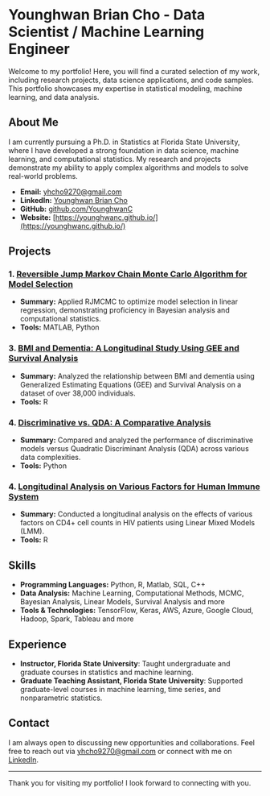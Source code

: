 # Younghwan Brian Cho - Data Scientist / Machine Learning Engineer

Welcome to my portfolio! Here, you will find a curated selection of my work, including research projects, data science applications, and code samples. This portfolio showcases my expertise in statistical modeling, machine learning, and data analysis.

## About Me
I am currently pursuing a Ph.D. in Statistics at Florida State University, where I have developed a strong foundation in data science, machine learning, and computational statistics. My research and projects demonstrate my ability to apply complex algorithms and models to solve real-world problems.

- **Email:** yhcho9270@gmail.com
- **LinkedIn:** [Younghwan Brian Cho](https://www.linkedin.com/in/yourusername)
- **GitHub:** [github.com/YounghwanC](https://github.com/YounghwanC)
- **Website:** [https://younghwanc.github.io/](https://younghwanc.github.io/)

## Projects

### 1. [Reversible Jump Markov Chain Monte Carlo Algorithm for Model Selection](https://github.com/YounghwanC/RJMCMC-algorithm.git)
- **Summary:** Applied RJMCMC to optimize model selection in linear regression, demonstrating proficiency in Bayesian analysis and computational statistics.
- **Tools:** MATLAB, Python

### 3. [BMI and Dementia: A Longitudinal Study Using GEE and Survival Analysis](https://github.com/YounghwanC/longitudinal-bmi-dementia.git)
- **Summary:** Analyzed the relationship between BMI and dementia using Generalized Estimating Equations (GEE) and Survival Analysis on a dataset of over 38,000 individuals.
- **Tools:** R

### 4. [Discriminative vs. QDA: A Comparative Analysis](https://github.com/YounghwanC/discriminative-vs-QDA-comparative-analysis.git)
- **Summary:** Compared and analyzed the performance of discriminative models versus Quadratic Discriminant Analysis (QDA) across various data complexities.
- **Tools:** Python

### 4. [Longitudinal Analysis on Various Factors for Human Immune System](https://github.com/YounghwanC/longitudinal-analysis.git)
- **Summary:** Conducted a longitudinal analysis on the effects of various factors on CD4+ cell counts in HIV patients using Linear Mixed Models (LMM).
- **Tools:** R

## Skills

- **Programming Languages:** Python, R, Matlab, SQL, C++
- **Data Analysis:** Machine Learning, Computational Methods, MCMC, Bayesian Analysis, Linear Models, Survival Analysis and more
- **Tools & Technologies:** TensorFlow, Keras, AWS, Azure, Google Cloud, Hadoop, Spark, Tableau and more

## Experience
- **Instructor, Florida State University**: Taught undergraduate and graduate courses in statistics and machine learning.
- **Graduate Teaching Assistant, Florida State University**: Supported graduate-level courses in machine learning, time series, and nonparametric statistics.

## Contact
I am always open to discussing new opportunities and collaborations. Feel free to reach out via [yhcho9270@gmail.com](mailto:yhcho9270@gmail.com) or connect with me on [LinkedIn](https://www.linkedin.com/in/yourusername).

---

Thank you for visiting my portfolio! I look forward to connecting with you.
